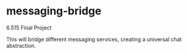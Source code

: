 # messaging-bridge

6.515 Final Project

This will bridge different messaging services, creating a universal chat abstraction.
